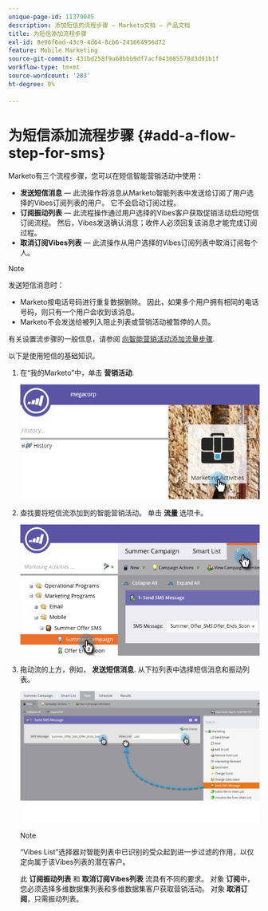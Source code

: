 ```yaml
---
unique-page-id: 11379045
description: 添加短信的流程步骤 — Marketo文档 — 产品文档
title: 为短信添加流程步骤
exl-id: 8e96f6ad-43c9-4d64-8cb6-241664956d72
feature: Mobile Marketing
source-git-commit: 431bd258f9a68bbb9df7acf043085578d3d91b1f
workflow-type: tm+mt
source-wordcount: '283'
ht-degree: 0%

---
```


# 为短信添加流程步骤 {#add-a-flow-step-for-sms}

Marketo有三个流程步骤，您可以在短信智能营销活动中使用：

* **发送短信消息**  — 此流操作将消息从Marketo智能列表中发送给订阅了用户选择的Vibes订阅列表的用户。 它不会启动订阅过程。
* **订阅振动列表**  — 此流程操作通过用户选择的Vibes客户获取促销活动启动短信订阅流程。 然后，Vibes发送确认消息；收件人必须回复该消息才能完成订阅过程。
* **取消订阅Vibes列表**  — 此流操作从用户选择的Vibes订阅列表中取消订阅每个人。

>[!NOTE]
>
>发送短信消息时：
>
>* Marketo按电话号码进行重复数据删除。 因此，如果多个用户拥有相同的电话号码，则只有一个用户会收到该消息。
>* Marketo不会发送给被列入阻止列表或营销活动被暂停的人员。

有关设置流步骤的一般信息，请参阅 [向智能营销活动添加流量步骤](/help/marketo/product-docs/core-marketo-concepts/smart-campaigns/flow-actions/add-a-flow-step-to-a-smart-campaign.md).

以下是使用短信的基础知识。

1. 在“我的Marketo”中，单击 **营销活动**.

   ![](assets/image2016-7-28-11-3a41-3a17.png)

1. 查找要将短信流添加到的智能营销活动。 单击 **流量** 选项卡。

   ![](assets/image2016-7-28-11-3a43-3a41.png)

1. 拖动流的上方，例如， **发送短信消息**. 从下拉列表中选择短信消息和振动列表。

   ![](assets/send-sms-message-hands.jpg)

   >[!NOTE]
   >
   >“Vibes List”选择器对智能列表中已识别的受众起到进一步过滤的作用，以仅定向属于该Vibes列表的潜在客户。
   >
   >此 **订阅振动列表** 和 **取消订阅Vibes列表** 流具有不同的要求。 对象 **订阅**&#x200B;中，您必须选择多维数据集列表和多维数据集客户获取营销活动。 对象 **取消订阅**，只需振动列表。
